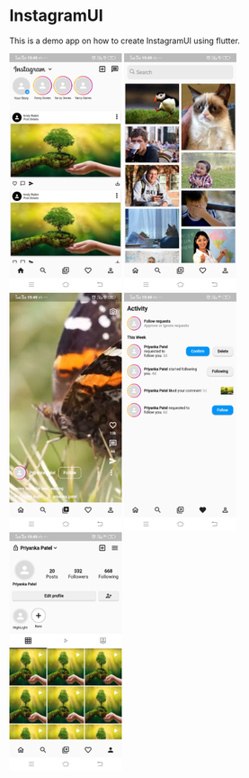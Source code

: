 # InstagramUI

This is a demo app on how to create InstagramUI using flutter.

<img src = "https://github.com/Priyank3032/InstagramUI/blob/main/assets/images/home.jpg" width ="200" >  <img src = "https://github.com/Priyank3032/InstagramUI/blob/main/assets/images/search.jpg" width ="200" >  <img src = "https://github.com/Priyank3032/InstagramUI/blob/main/assets/images/reel.jpg" width ="200" >  <img src = "https://github.com/Priyank3032/InstagramUI/blob/main/assets/images/like.jpg" width ="200" >  <img src = "https://github.com/Priyank3032/InstagramUI/blob/main/assets/images/profile.jpg" width ="200" >

